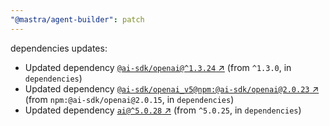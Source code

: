 ```yaml
---
"@mastra/agent-builder": patch
---
```

dependencies updates:
  - Updated dependency [`@ai-sdk/openai@^1.3.24` ↗︎](https://www.npmjs.com/package/@ai-sdk/openai/v/1.3.24) (from `^1.3.0`, in `dependencies`)
  - Updated dependency [`@ai-sdk/openai_v5@npm:@ai-sdk/openai@2.0.23` ↗︎](https://www.npmjs.com/package/@ai-sdk/openai_v5/v/2.0.23) (from `npm:@ai-sdk/openai@2.0.15`, in `dependencies`)
  - Updated dependency [`ai@^5.0.28` ↗︎](https://www.npmjs.com/package/ai/v/5.0.28) (from `^5.0.25`, in `dependencies`)
